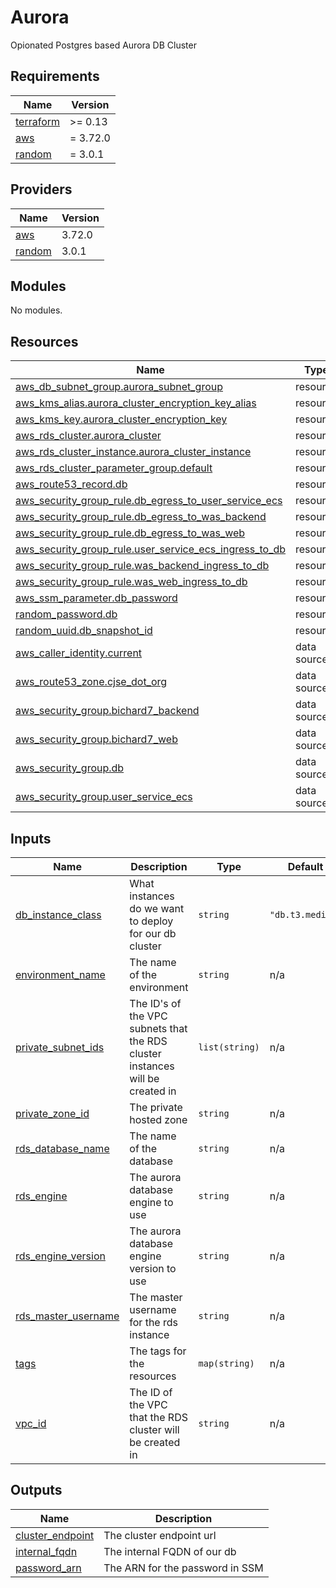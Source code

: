 # Aurora

Opionated Postgres based Aurora DB Cluster


<!-- BEGIN_TF_DOCS -->
## Requirements

| Name | Version |
|------|---------|
| <a name="requirement_terraform"></a> [terraform](#requirement\_terraform) | >= 0.13 |
| <a name="requirement_aws"></a> [aws](#requirement\_aws) | = 3.72.0 |
| <a name="requirement_random"></a> [random](#requirement\_random) | = 3.0.1 |

## Providers

| Name | Version |
|------|---------|
| <a name="provider_aws"></a> [aws](#provider\_aws) | 3.72.0 |
| <a name="provider_random"></a> [random](#provider\_random) | 3.0.1 |

## Modules

No modules.

## Resources

| Name | Type |
|------|------|
| [aws_db_subnet_group.aurora_subnet_group](https://registry.terraform.io/providers/hashicorp/aws/3.72.0/docs/resources/db_subnet_group) | resource |
| [aws_kms_alias.aurora_cluster_encryption_key_alias](https://registry.terraform.io/providers/hashicorp/aws/3.72.0/docs/resources/kms_alias) | resource |
| [aws_kms_key.aurora_cluster_encryption_key](https://registry.terraform.io/providers/hashicorp/aws/3.72.0/docs/resources/kms_key) | resource |
| [aws_rds_cluster.aurora_cluster](https://registry.terraform.io/providers/hashicorp/aws/3.72.0/docs/resources/rds_cluster) | resource |
| [aws_rds_cluster_instance.aurora_cluster_instance](https://registry.terraform.io/providers/hashicorp/aws/3.72.0/docs/resources/rds_cluster_instance) | resource |
| [aws_rds_cluster_parameter_group.default](https://registry.terraform.io/providers/hashicorp/aws/3.72.0/docs/resources/rds_cluster_parameter_group) | resource |
| [aws_route53_record.db](https://registry.terraform.io/providers/hashicorp/aws/3.72.0/docs/resources/route53_record) | resource |
| [aws_security_group_rule.db_egress_to_user_service_ecs](https://registry.terraform.io/providers/hashicorp/aws/3.72.0/docs/resources/security_group_rule) | resource |
| [aws_security_group_rule.db_egress_to_was_backend](https://registry.terraform.io/providers/hashicorp/aws/3.72.0/docs/resources/security_group_rule) | resource |
| [aws_security_group_rule.db_egress_to_was_web](https://registry.terraform.io/providers/hashicorp/aws/3.72.0/docs/resources/security_group_rule) | resource |
| [aws_security_group_rule.user_service_ecs_ingress_to_db](https://registry.terraform.io/providers/hashicorp/aws/3.72.0/docs/resources/security_group_rule) | resource |
| [aws_security_group_rule.was_backend_ingress_to_db](https://registry.terraform.io/providers/hashicorp/aws/3.72.0/docs/resources/security_group_rule) | resource |
| [aws_security_group_rule.was_web_ingress_to_db](https://registry.terraform.io/providers/hashicorp/aws/3.72.0/docs/resources/security_group_rule) | resource |
| [aws_ssm_parameter.db_password](https://registry.terraform.io/providers/hashicorp/aws/3.72.0/docs/resources/ssm_parameter) | resource |
| [random_password.db](https://registry.terraform.io/providers/hashicorp/random/3.0.1/docs/resources/password) | resource |
| [random_uuid.db_snapshot_id](https://registry.terraform.io/providers/hashicorp/random/3.0.1/docs/resources/uuid) | resource |
| [aws_caller_identity.current](https://registry.terraform.io/providers/hashicorp/aws/3.72.0/docs/data-sources/caller_identity) | data source |
| [aws_route53_zone.cjse_dot_org](https://registry.terraform.io/providers/hashicorp/aws/3.72.0/docs/data-sources/route53_zone) | data source |
| [aws_security_group.bichard7_backend](https://registry.terraform.io/providers/hashicorp/aws/3.72.0/docs/data-sources/security_group) | data source |
| [aws_security_group.bichard7_web](https://registry.terraform.io/providers/hashicorp/aws/3.72.0/docs/data-sources/security_group) | data source |
| [aws_security_group.db](https://registry.terraform.io/providers/hashicorp/aws/3.72.0/docs/data-sources/security_group) | data source |
| [aws_security_group.user_service_ecs](https://registry.terraform.io/providers/hashicorp/aws/3.72.0/docs/data-sources/security_group) | data source |

## Inputs

| Name | Description | Type | Default | Required |
|------|-------------|------|---------|:--------:|
| <a name="input_db_instance_class"></a> [db\_instance\_class](#input\_db\_instance\_class) | What instances do we want to deploy for our db cluster | `string` | `"db.t3.medium"` | no |
| <a name="input_environment_name"></a> [environment\_name](#input\_environment\_name) | The name of the environment | `string` | n/a | yes |
| <a name="input_private_subnet_ids"></a> [private\_subnet\_ids](#input\_private\_subnet\_ids) | The ID's of the VPC subnets that the RDS cluster instances will be created in | `list(string)` | n/a | yes |
| <a name="input_private_zone_id"></a> [private\_zone\_id](#input\_private\_zone\_id) | The private hosted zone | `string` | n/a | yes |
| <a name="input_rds_database_name"></a> [rds\_database\_name](#input\_rds\_database\_name) | The name of the database | `string` | n/a | yes |
| <a name="input_rds_engine"></a> [rds\_engine](#input\_rds\_engine) | The aurora database engine to use | `string` | n/a | yes |
| <a name="input_rds_engine_version"></a> [rds\_engine\_version](#input\_rds\_engine\_version) | The aurora database engine version to use | `string` | n/a | yes |
| <a name="input_rds_master_username"></a> [rds\_master\_username](#input\_rds\_master\_username) | The master username for the rds instance | `string` | n/a | yes |
| <a name="input_tags"></a> [tags](#input\_tags) | The tags for the resources | `map(string)` | n/a | yes |
| <a name="input_vpc_id"></a> [vpc\_id](#input\_vpc\_id) | The ID of the VPC that the RDS cluster will be created in | `string` | n/a | yes |

## Outputs

| Name | Description |
|------|-------------|
| <a name="output_cluster_endpoint"></a> [cluster\_endpoint](#output\_cluster\_endpoint) | The cluster endpoint url |
| <a name="output_internal_fqdn"></a> [internal\_fqdn](#output\_internal\_fqdn) | The internal FQDN of our db |
| <a name="output_password_arn"></a> [password\_arn](#output\_password\_arn) | The ARN for the password in SSM |
<!-- END_TF_DOCS -->
